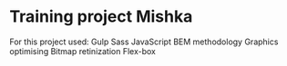 # Training project Mishka
For this project used:
  Gulp
  Sass
  JavaScript
  BEM methodology
  Graphics optimising
  Bitmap retinization
  Flex-box
